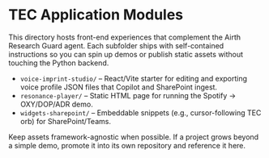 # TEC Application Modules

This directory hosts front-end experiences that complement the Airth Research Guard agent. Each subfolder ships with self-contained instructions so you can spin up demos or publish static assets without touching the Python backend.

- `voice-imprint-studio/` – React/Vite starter for editing and exporting voice profile JSON files that Copilot and SharePoint ingest.
- `resonance-player/` – Static HTML page for running the Spotify → OXY/DOP/ADR demo.
- `widgets-sharepoint/` – Embeddable snippets (e.g., cursor-following TEC orb) for SharePoint/Teams.

Keep assets framework-agnostic when possible. If a project grows beyond a simple demo, promote it into its own repository and reference it here.

